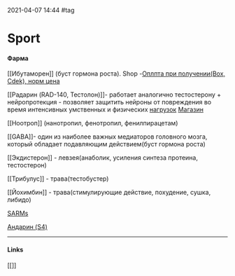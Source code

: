 2021-04-07 14:44
#tag
# Sport
#### Фарма 
[[Ибутаморен]] (буст гормона роста). Shop -[Оплпта при получении(Box, Cdek), норм цена](https://omsk.nutrafit.ru/sportpit/testosteron-anabolic/drugie/epic-labs-ibutamoren-mk-677-60-kapsul/)

[[Радарин (RAD-140, Тестолон)]]- работает аналогично тестостерону + нейропротекция - позволяет защитить нейроны от повреждения во время интенсивных умственных и физических [нагрузок](https://prohormonestut.com/tag/radarine-rad-140-testolone/) [Магазин](https://omsk.nutrafit.ru/sportpit/testosteron-anabolic/drugie/epic-labs-rad-140-radarine-60-kapsul/)

[[Ноотроп]] (нанотропил, фенотропил, фенилпирацетам)

[[GABA]]- один из наиболее важных медиаторов головного мозга, который обладает подавляющим действием(буст гормона роста)

[[Экдистерон]] - левзея(анаболик, усиления синтеза протеина, тестостерон)

[[Трибулус]] - трава(тестобустер)

[[Йохимбин]] - трава(стимулирующие действие, похудение, сушка, либидо)

[SARMs](http://sportwiki.to/SARMs_(%D1%81%D0%B5%D0%BB%D0%B5%D0%BA%D1%82%D0%B8%D0%B2%D0%BD%D1%8B%D0%B5_%D0%BC%D0%BE%D0%B4%D1%83%D0%BB%D1%8F%D1%82%D0%BE%D1%80%D1%8B_%D0%B0%D0%BD%D0%B4%D1%80%D0%BE%D0%B3%D0%B5%D0%BD%D0%BD%D1%8B%D1%85_%D1%80%D0%B5%D1%86%D0%B5%D0%BF%D1%82%D0%BE%D1%80%D0%BE%D0%B2))


[Андарин (S4)](https://prohormonestut.com/andarin-s4-sarm/)

_____________
#### Links
[[]]
